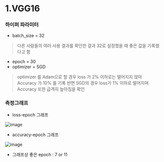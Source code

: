 # 1.VGG16

### 하이퍼 파라미터
 - batch_size = 32
 >다른 사람들의 여러 사용 결과를 확인한 결과 32로 설정했을 때 좋은 값을 기록했다고 함
 - epoch = 30
 - optimizer = SGD
 >optimizer 를 Adam으로 할 경우 loss 가 2% 이하로는 떨어지지 않아 Accuracy 가 10% 를 기록
 >반면 SGD의 경우 loss가 1% 이하로 떨어지며 Accuracy 또한 급격히 높아짐을 확인

### 측정그래프
- loss-epoch 그래프

![image](https://user-images.githubusercontent.com/113009722/229266913-4e43e544-cd0a-4118-bf04-475aaed38d22.png)


- accuracy-epoch 그래프

![image](https://user-images.githubusercontent.com/113009722/229266920-97f7d489-78ab-4320-abe5-afee557a251a.png)

- 그래프상 좋은 epoch : 7 or 11 

